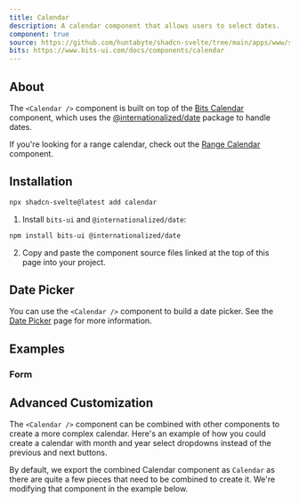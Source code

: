 ```yaml
---
title: Calendar
description: A calendar component that allows users to select dates.
component: true
source: https://github.com/huntabyte/shadcn-svelte/tree/main/apps/www/src/lib/registry/default/ui/calendar
bits: https://www.bits-ui.com/docs/components/calendar
---
```


<script>
    import { ComponentPreview, ManualInstall, Callout } from '$components/docs';
</script>

<ComponentPreview name="calendar-demo">

<div />

</ComponentPreview>

## About

The `<Calendar />` component is built on top of the [Bits Calendar](https://www.bits-ui.com/docs/components/calendar) component, which uses the [@internationalized/date](https://react-spectrum.adobe.com/internationalized/date/index.html) package to handle dates.

If you're looking for a range calendar, check out the [Range Calendar](/docs/components/range-calendar) component.

## Installation

```bash
npx shadcn-svelte@latest add calendar
```

<ManualInstall>

1. Install `bits-ui` and `@internationalized/date`:

```bash
npm install bits-ui @internationalized/date
```

2. Copy and paste the component source files linked at the top of this page into your project.

</ManualInstall>

## Date Picker

You can use the `<Calendar />` component to build a date picker. See the [Date Picker](/docs/components/date-picker) page for more information.

## Examples

### Form

<ComponentPreview name="date-picker-demo">

<div />

</ComponentPreview>

## Advanced Customization

The `<Calendar />` component can be combined with other components to create a more complex calendar. Here's an example of how you could create a calendar with month and year select dropdowns instead of the previous and next buttons.

<Callout>
    By default, we export the combined Calendar component as <code>Calendar</code> as there are quite a few pieces that need to be combined to create it. We're modifying that component in the example below.
</Callout>

<ComponentPreview name="calendar-customization">

<div />

</ComponentPreview>
